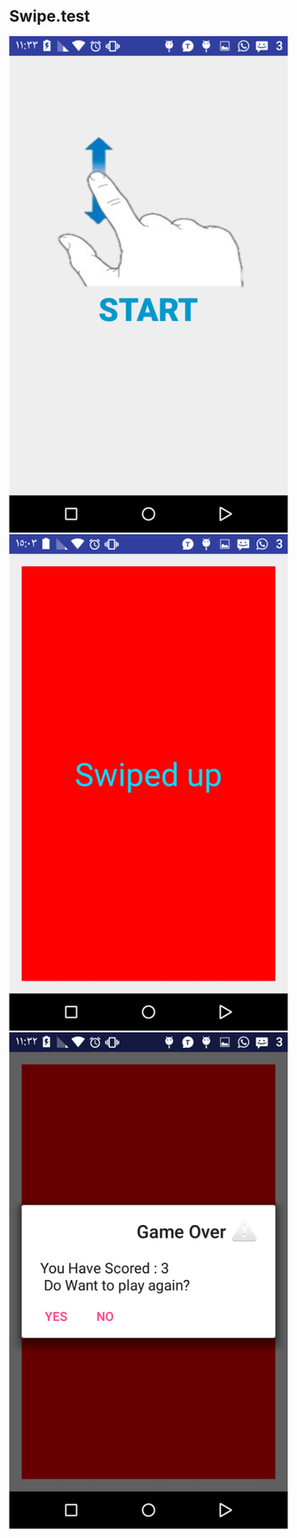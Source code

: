 # Swipe.test

![alt tag](https://github.com/Rafiq-1312385/Swipe.test/blob/master/Screenshot%20(2).png)
![alt tag](https://github.com/Rafiq-1312385/Swipe.test/blob/master/Screenshot%20(3).png)
![alt tag](https://github.com/Rafiq-1312385/Swipe.test/blob/master/Screenshot%20(1).png)

